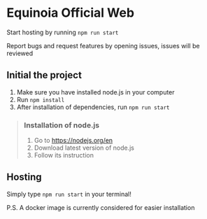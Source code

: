 # Equinoia Official Web

Start hosting by running `npm run start`

Report bugs and request features by opening issues, issues will be reviewed

## Initial the project
1. Make sure you have installed node.js in your computer
2. Run `npm install`
3. After installation of dependencies, run `npm run start`
> ### Installation of node.js
> 1. Go to <https://nodejs.org/en>
> 2. Download latest version of node.js
> 3. Follow its instruction

## Hosting
Simply type `npm run start` in your terminal!

P.S. A docker image is currently considered for easier installation